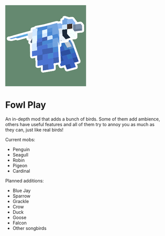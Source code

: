 <img src="https://raw.githubusercontent.com/aqariio/Fowl-Play/main/src/main/resources/assets/fowlplay/icon.png" alt="Fowl Play Icon">

# Fowl Play

An in-depth mod that adds a bunch of birds. Some of them add ambience, others have useful features and all of 
them try to annoy you as much as they can, just like real birds!

Current mobs:

- Penguin
- Seagull
- Robin
- Pigeon
- Cardinal

Planned additions:

- Blue Jay
- Sparrow
- Grackle
- Crow
- Duck
- Goose
- Falcon
- Other songbirds